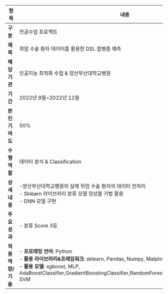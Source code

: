 
|항목|내용|
|------|---|
|**구분**|전공수업 프로젝트|
|**제목**|위암 수술 환자 데이터를 활용한 DSL 합병증 예측|
|**해당기관**|인공지능 최적화 수업 & 양산부산대학교병원|
|**기간**|2022년 9월~2022년 12월|
|**본인기여도**|50%|
|**수행역할**|데이터 분석 & Classification|
|**상세내용**|-양산부산대학교병원의 실제 위암 수술 환자의 데이터 전처리 <br> - Sklearn 라이브러리 분류 모델 앙상블 기법 활용 <br> - DNN 모델 구현|
|**주요성과**| - 분류 Score 3등  
|**적용 역량/기술**|- **프로래밍 언어**: Python <br> - **활용 라이브러리&프레임워크**: sklearn, Pandas, Numpy, Matplotlib <br> - **활용 모델**: xgboost, MLP, AdaBoostClassifier,GradientBoostingClassifier,RandomForestClassifier,BaggingClassifier, SVM|
